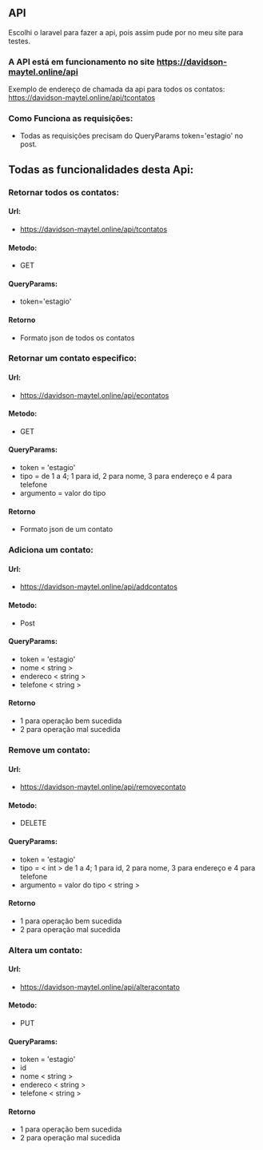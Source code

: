 ## API

Escolhi o laravel para fazer a api, pois assim pude por no meu site para testes.

### A API está em funcionamento no site https://davidson-maytel.online/api

Exemplo de endereço de chamada da api para todos os contatos: https://davidson-maytel.online/api/tcontatos

### Como Funciona as requisições:

- Todas as requisições precisam do QueryParams token='estagio' no post.

## Todas as funcionalidades desta Api:

### Retornar todos os contatos:

#### Url:
- https://davidson-maytel.online/api/tcontatos

#### Metodo:
- GET

#### QueryParams:
- token='estagio'

#### Retorno
- Formato json de todos os contatos

### Retornar um contato especifico:

#### Url:
- https://davidson-maytel.online/api/econtatos

#### Metodo:
- GET

#### QueryParams:
- token = 'estagio'
- tipo = <int> de 1 a 4; 1 para id, 2 para nome, 3 para endereço e 4 para telefone
- argumento = valor do tipo

#### Retorno
- Formato json de um contato

### Adiciona um contato:

#### Url:
- https://davidson-maytel.online/api/addcontatos

#### Metodo:
- Post

#### QueryParams:
- token = 'estagio'
- nome < string >
- endereco < string >
- telefone < string >

#### Retorno
- 1 para operação bem sucedida
- 2 para operação mal sucedida

### Remove um contato:

#### Url:
- https://davidson-maytel.online/api/removecontato

#### Metodo:
- DELETE

#### QueryParams:
- token = 'estagio'
- tipo = < int > de 1 a 4; 1 para id, 2 para nome, 3 para endereço e 4 para telefone
- argumento = valor do tipo < string >

#### Retorno
- 1 para operação bem sucedida
- 2 para operação mal sucedida

### Altera um contato:

#### Url:
- https://davidson-maytel.online/api/alteracontato

#### Metodo:
- PUT

#### QueryParams:
- token = 'estagio'
- id 
- nome < string >
- endereco < string >
- telefone < string >

#### Retorno
- 1 para operação bem sucedida
- 2 para operação mal sucedida